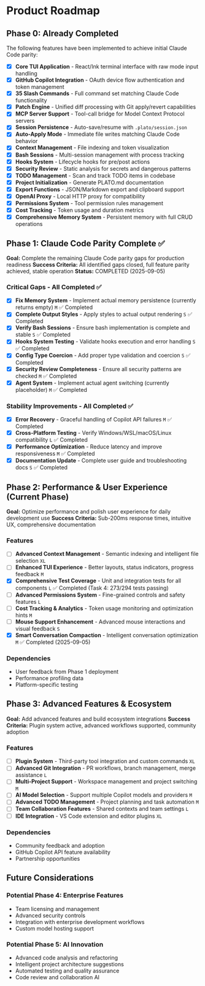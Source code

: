 # Product Roadmap

## Phase 0: Already Completed

The following features have been implemented to achieve initial Claude Code parity:

- [x] **Core TUI Application** - React/Ink terminal interface with raw mode input handling
- [x] **GitHub Copilot Integration** - OAuth device flow authentication and token management  
- [x] **35 Slash Commands** - Full command set matching Claude Code functionality
- [x] **Patch Engine** - Unified diff processing with Git apply/revert capabilities
- [x] **MCP Server Support** - Tool-call bridge for Model Context Protocol servers
- [x] **Session Persistence** - Auto-save/resume with `.plato/session.json`
- [x] **Auto-Apply Mode** - Immediate file writes matching Claude Code behavior
- [x] **Context Management** - File indexing and token visualization
- [x] **Bash Sessions** - Multi-session management with process tracking
- [x] **Hooks System** - Lifecycle hooks for pre/post actions
- [x] **Security Review** - Static analysis for secrets and dangerous patterns
- [x] **TODO Management** - Scan and track TODO items in codebase
- [x] **Project Initialization** - Generate PLATO.md documentation
- [x] **Export Functions** - JSON/Markdown export and clipboard support
- [x] **OpenAI Proxy** - Local HTTP proxy for compatibility
- [x] **Permissions System** - Tool permission rules management
- [x] **Cost Tracking** - Token usage and duration metrics
- [x] **Comprehensive Memory System** - Persistent memory with full CRUD operations

## Phase 1: Claude Code Parity Complete ✅

**Goal:** Complete the remaining Claude Code parity gaps for production readiness
**Success Criteria:** All identified gaps closed, full feature parity achieved, stable operation
**Status:** COMPLETED (2025-09-05)

### Critical Gaps - All Completed ✅

- [x] **Fix Memory System** - Implement actual memory persistence (currently returns empty) `M` ✅ Completed
- [x] **Complete Output Styles** - Apply styles to actual output rendering `S` ✅ Completed
- [x] **Verify Bash Sessions** - Ensure bash implementation is complete and stable `S` ✅ Completed
- [x] **Hooks System Testing** - Validate hooks execution and error handling `S` ✅ Completed
- [x] **Config Type Coercion** - Add proper type validation and coercion `S` ✅ Completed
- [x] **Security Review Completeness** - Ensure all security patterns are checked `M` ✅ Completed
- [x] **Agent System** - Implement actual agent switching (currently placeholder) `M` ✅ Completed

### Stability Improvements - All Completed ✅

- [x] **Error Recovery** - Graceful handling of Copilot API failures `M` ✅ Completed
- [x] **Cross-Platform Testing** - Verify Windows/WSL/macOS/Linux compatibility `L` ✅ Completed
- [x] **Performance Optimization** - Reduce latency and improve responsiveness `M` ✅ Completed
- [x] **Documentation Update** - Complete user guide and troubleshooting docs `S` ✅ Completed

## Phase 2: Performance & User Experience (Current Phase)

**Goal:** Optimize performance and polish user experience for daily development use
**Success Criteria:** Sub-200ms response times, intuitive UX, comprehensive documentation

### Features

- [ ] **Advanced Context Management** - Semantic indexing and intelligent file selection `XL`
- [ ] **Enhanced TUI Experience** - Better layouts, status indicators, progress feedback `M`
- [x] **Comprehensive Test Coverage** - Unit and integration tests for all components `L` ✅ Completed (Task 4: 273/294 tests passing)
- [ ] **Advanced Permissions System** - Fine-grained controls and safety features `L`
- [ ] **Cost Tracking & Analytics** - Token usage monitoring and optimization hints `M`
- [ ] **Mouse Support Enhancement** - Advanced mouse interactions and visual feedback `S`
- [x] **Smart Conversation Compaction** - Intelligent conversation optimization `M` ✅ Completed (2025-09-05)

### Dependencies

- User feedback from Phase 1 deployment
- Performance profiling data
- Platform-specific testing

## Phase 3: Advanced Features & Ecosystem

**Goal:** Add advanced features and build ecosystem integrations
**Success Criteria:** Plugin system active, advanced workflows supported, community adoption

### Features

- [ ] **Plugin System** - Third-party tool integration and custom commands `XL`
- [ ] **Advanced Git Integration** - PR workflows, branch management, merge assistance `L`
- [ ] **Multi-Project Support** - Workspace management and project switching `M`
- [ ] **AI Model Selection** - Support multiple Copilot models and providers `M`
- [ ] **Advanced TODO Management** - Project planning and task automation `M`
- [ ] **Team Collaboration Features** - Shared contexts and team settings `L`
- [ ] **IDE Integration** - VS Code extension and editor plugins `XL`

### Dependencies

- Community feedback and adoption
- GitHub Copilot API feature availability
- Partnership opportunities

## Future Considerations

### Potential Phase 4: Enterprise Features
- Team licensing and management
- Advanced security controls
- Integration with enterprise development workflows
- Custom model hosting support

### Potential Phase 5: AI Innovation
- Advanced code analysis and refactoring
- Intelligent project architecture suggestions  
- Automated testing and quality assurance
- Code review and collaboration AI